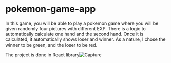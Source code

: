 ﻿# pokemon-game-app

In this game, you will be able to play a pokemon game where you will be given randomly four pictures with different EXP. There is a logic to automatically calculate one hand and the second hand. Once it is calculated, it automatically shows loser and winner. As a nature, I chose the winner to be green, and the loser to be red. 

The project is done in React library![Capture](https://user-images.githubusercontent.com/73712305/184066744-fba4b582-2285-4b6a-a1a7-9bb51cddaa51.PNG)
